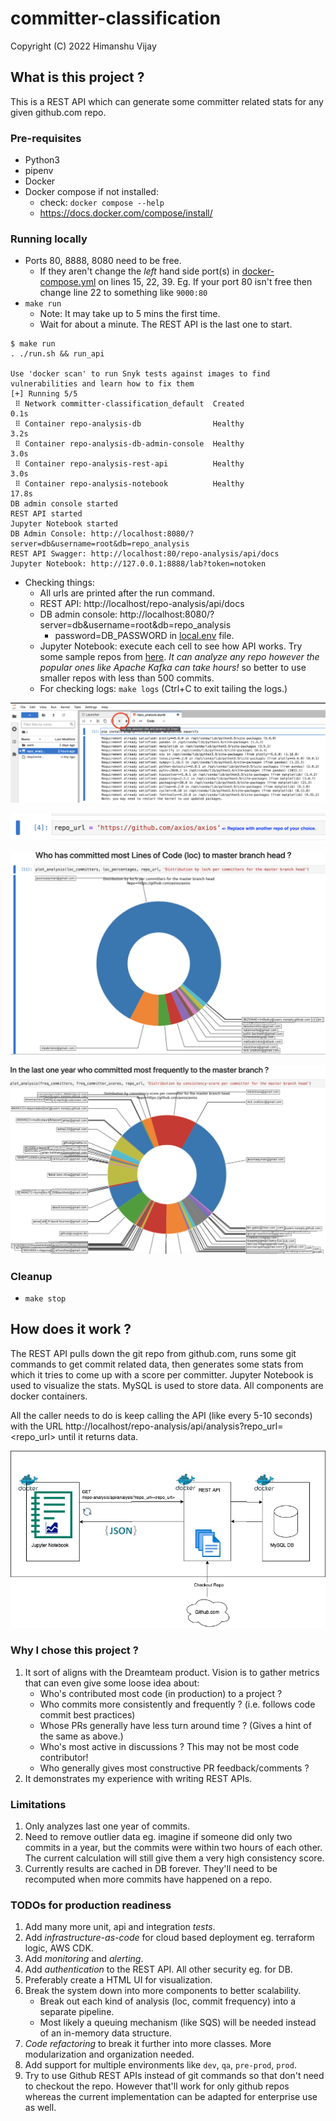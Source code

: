 # committer-classification
Copyright (C) 2022 Himanshu Vijay

## What is this project ?
This is a REST API which can generate some committer related stats 
for any given github.com repo. 

### Pre-requisites
* Python3
* pipenv
* Docker
* Docker compose if not installed: 
  * check: `docker compose --help`
  * https://docs.docker.com/compose/install/

### Running locally
* Ports 80, 8888, 8080 need to be free. 
  * If they aren't change the *left* hand side port(s) in [docker-compose.yml](docker-compose.yml) 
    on lines 15, 22, 39. Eg. If your port 80 isn't free then change 
    line 22 to something like `9000:80`
* `make run`
  * Note: It may take up to 5 mins the first time.
  * Wait for about a minute. The REST API is the last one to start.
```
$ make run
. ./run.sh && run_api

Use 'docker scan' to run Snyk tests against images to find vulnerabilities and learn how to fix them
[+] Running 5/5
 ⠿ Network committer-classification_default  Created                                                                                                                                 0.1s
 ⠿ Container repo-analysis-db                Healthy                                                                                                                                 3.2s
 ⠿ Container repo-analysis-db-admin-console  Healthy                                                                                                                                 3.0s
 ⠿ Container repo-analysis-rest-api          Healthy                                                                                                                                 3.0s
 ⠿ Container repo-analysis-notebook          Healthy                                                                                                                                17.8s
DB admin console started
REST API started
Jupyter Notebook started
DB Admin Console: http://localhost:8080/?server=db&username=root&db=repo_analysis
REST API Swagger: http://localhost:80/repo-analysis/api/docs
Jupyter Notebook: http://127.0.0.1:8888/lab?token=notoken 
```
* Checking things:
  * All urls are printed after the run command.
  * REST API: http://localhost/repo-analysis/api/docs
  * DB admin console: http://localhost:8080/?server=db&username=root&db=repo_analysis
    * password=DB_PASSWORD in [local.env](local.env) file.
  * Jupyter Notebook: execute each cell to see how API works. Try some sample repos from [here](https://github.com/search?q=stars%3A%22%3E+100%22+size%3A%3C5000&type=Repositories&ref=advsearch&l=&l=).
    *It can analyze any repo however the popular ones like Apache Kafka can take hours!*
    so better to use smaller repos with less than 500 commits.
  * For checking logs: `make logs` (Ctrl+C to exit tailing the logs.)
    
![nb_cell_click](docs/nb_cell_click.png)

![nb_url](docs/nb_url.png)

![nb_loc](docs/nb_loc.png)

![nb_freq](docs/nb_freq.png)

### Cleanup    
* `make stop`  

## How does it work ?
The REST API pulls down the git repo from github.com,
runs some git commands to get commit related data, then generates some 
stats from which it tries to come up with a score per committer.
Jupyter Notebook is used to visualize the stats. MySQL is used to store 
data. All components are docker containers.

All the caller needs to do is keep calling the API (like every 5-10 seconds)
with the URL http://localhost/repo-analysis/api/analysis?repo_url=<repo_url>
until it returns data.

![repo_analysis_arch.jpg](docs/repo_analysis_arch.jpg)

### Why I chose this project ?
1. It sort of aligns with the Dreamteam product. Vision is to gather metrics
that can even give some loose idea about: 
   * Who's contributed most code (in production) to a project ?
   * Who commits more consistently and frequently ? (i.e. follows code commit best practices)
   * Whose PRs generally have less turn around time ? (Gives a hint of the same as above.)
   * Who's most active in discussions ? This may not be most code contributor!
   * Who generally gives most constructive PR feedback/comments ?  
2. It demonstrates my experience with writing REST APIs.

### Limitations
1. Only analyzes last one year of commits.
2. Need to remove outlier data eg. imagine if someone did only two commits 
   in a year, but the commits were within two hours of each other. 
   The current calculation will still give them a very high consistency 
   score.
3. Currently results are cached in DB forever. They'll need to be 
   recomputed when more commits have happened on a repo.   

### TODOs for production readiness
1. Add many more unit, api and integration *tests*.
2. Add *infrastructure-as-code* for cloud based deployment eg. 
   terraform logic, AWS CDK.
3. Add *monitoring* and *alerting*.
4. Add *authentication* to the REST API. All other security eg. for DB.
5. Preferably create a HTML UI for visualization.
6. Break the system down into more components to better scalability.
    * Break out each kind of analysis (loc, commit frequency) into a 
    separate pipeline.
    * Most likely a queuing mechanism (like SQS) will be needed instead
  of an in-memory data structure.
7. *Code refactoring* to break it further into more classes. More modularization and 
   organization needed.
8. Add support for multiple environments like `dev`, `qa`, `pre-prod`, `prod`.
9. Try to use Github REST APIs instead of git commands so that don't need to 
   checkout the repo. However that'll work for only github repos whereas the
   current implementation can be adapted for enterprise use as well.
